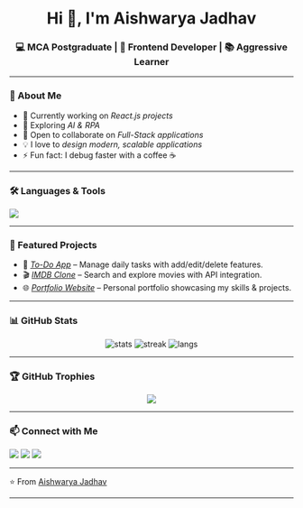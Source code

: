 <h1 align="center">Hi 👋, I'm Aishwarya Jadhav</h1>

<h3 align="center">💻 MCA Postgraduate | 🚀 Frontend Developer | 📚 Aggressive Learner</h3>

---

### 🌟 About Me
- 🔭 Currently working on *React.js projects*
- 🌱 Exploring *AI & RPA*
- 👯 Open to collaborate on *Full-Stack applications*
- 💡 I love to *design modern, scalable applications*
- ⚡ Fun fact: I debug faster with a coffee ☕

---

### 🛠️ Languages & Tools
<p align="left">
  <img src="https://skillicons.dev/icons?i=html,css,js,react,java,nodejs,mysql,git,github,vscode" />
</p>

---

### 🚀 Featured Projects
- 📝 [*To-Do App*](https://github.com/Aishu1206-github/react_projects/tree/main/todo-app-mp) – Manage daily tasks with add/edit/delete features.  
- 🎬 [*IMDB Clone*](https://github.com/Aishu1206-github/React_Course/tree/main/imdb-clone) – Search and explore movies with API integration.  
- 🌐 [*Portfolio Website*](https://github.com/Aishu1206-github/react_projects/tree/main/Portfolio) – Personal portfolio showcasing my skills & projects.  

---

### 📊 GitHub Stats
<p align="center">
  <img src="https://github-readme-stats.vercel.app/api?username=Aishu1206-github&show_icons=true&theme=tokyonight" alt="stats" />
  <img src="https://github-readme-streak-stats.herokuapp.com/?user=Aishu1206-github&theme=tokyonight" alt="streak" />
  <img src="https://github-readme-stats.vercel.app/api/top-langs/?username=Aishu1206-github&layout=compact&theme=tokyonight" alt="langs" />
</p>

---

### 🏆 GitHub Trophies
<p align="center">
  <img src="https://github-profile-trophy.vercel.app/?username=Aishu1206-github&theme=radical&no-frame=true&margin-w=10" />
</p>

---

### 📫 Connect with Me
<p align="left">
  <a href="https://www.linkedin.com/in/aishwarya-jadhav-7582ab226/" target="_blank"><img src="https://img.shields.io/badge/LinkedIn-blue?logo=linkedin&logoColor=white" /></a>
  <a href="aishujadhav5545@gmail.com"><img src="https://img.shields.io/badge/Email-red?logo=gmail&logoColor=white" /></a>
  <a href="https://github.com/Aishu1206-github"><img src="https://img.shields.io/badge/GitHub-black?logo=github&logoColor=white" /></a>
</p>

---

⭐ From [Aishwarya Jadhav](https://github.com/Aishu1206-github)


---

